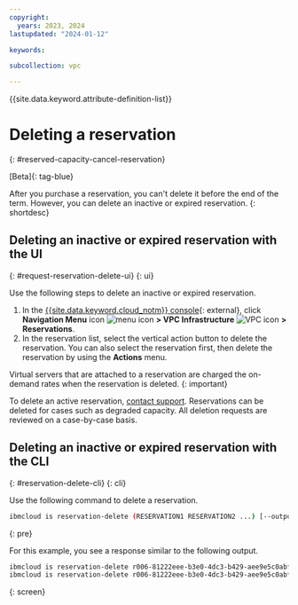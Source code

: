 ```yaml
---
copyright:
  years: 2023, 2024
lastupdated: "2024-01-12"

keywords:

subcollection: vpc

---
```


{{site.data.keyword.attribute-definition-list}}

# Deleting a reservation
{: #reserved-capacity-cancel-reservation}

[Beta]{: tag-blue}

After you purchase a reservation, you can't delete it before the end of the term. However, you can delete an inactive or expired reservation.
{: shortdesc}

## Deleting an inactive or expired reservation with the UI
{: #request-reservation-delete-ui}
{: ui}

Use the following steps to delete an inactive or expired reservation.

1. In the [{{site.data.keyword.cloud_notm}} console](/login){: external}, click **Navigation Menu** icon ![menu icon](../icons/icon_hamburger.svg) **> VPC Infrastructure** ![VPC icon](../../icons/vpc.svg) **> Reservations**.
2. In the reservation list, select the vertical action button to delete the reservation. You can also select the reservation first, then delete the reservation by using the **Actions** menu.

Virtual servers that are attached to a reservation are charged the on-demand rates when the reservation is deleted.
{: important}

To delete an active reservation, [contact support](/docs/get-support?topic=get-support-using-avatar). Reservations can be deleted for cases such as degraded capacity. All deletion requests are reviewed on a case-by-case basis.

## Deleting an inactive or expired reservation with the CLI
{: #reservation-delete-cli}
{: cli}

Use the following command to delete a reservation.

```sh
ibmcloud is reservation-delete (RESERVATION1 RESERVATION2 ...) [--output JSON] [-f, --force] [-q, --quiet]
```
{: pre}

For this example, you see a response similar to the following output.

```sh
ibmcloud is reservation-delete r006-81222eee-b3e0-4dc3-b429-aee9e5c0abf2
ibmcloud is reservation-delete r006-81222eee-b3e0-4dc3-b429-aee9e5c0abf2 r106-81222eee-b3e0-4dc3-b429-aee9e5c0abf3
```
{: screen}
